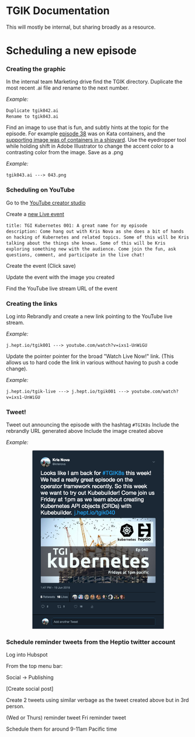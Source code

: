 # TGIK Documentation 

This will mostly be internal, but sharing broadly as a resource. 


# Scheduling a new episode

### Creating the graphic 

In the internal team Marketing drive find the TGIK directory.
Duplicate the most recent .ai file and rename to the next number. 

*Example:*

```
Duplicate tgik042.ai
Rename to tgik043.ai
```

Find an image to use that is fun, and subtly hints at the topic for the episode. 
For example [episode 38](https://github.com/heptio/tgik/tree/master/episodes/038) was on Kata containers, and the [supporting image was of containers in a shipyard](https://github.com/heptio/tgik/blob/master/episodes/038/038.png).
Use the eyedropper tool while holding shift in Adobe Illustrator to change the accent color to a contrasting color from the image.
Save as a .png

*Example:*

```
tgik043.ai ---> 043.png
```

### Scheduling on YouTube

Go to the [YouTube creator studio](https://www.youtube.com/my_live_events)

Create a [new Live event](https://www.youtube.com/my_live_events?action_create_live_event=1)

```
title: TGI Kubernetes 001: A great name for my episode
description: Come hang out with Kris Nova as she does a bit of hands on hacking of Kubernetes and related topics. Some of this will be Kris talking about the things she knows. Some of this will be Kris exploring something new with the audience. Come join the fun, ask questions, comment, and participate in the live chat!
```

Create the event (Click save)

Update the event with the image you created

Find the YouTube live stream URL of the event

### Creating the links

Log into Rebrandly and create a new link pointing to the YouTube live stream.

*Example:*

```
j.hept.io/tgik001 ---> youtube.com/watch?v=ixs1-UnWiGU
```

Update the pointer pointer for the broad "Watch Live Now!" link. (This allows us to hard code the link in various without having to push a code change).

*Example:*

```
j.hept.io/tgik-live ---> j.hept.io/tgik001 ---> youtube.com/watch?v=ixs1-UnWiGU
```

### Tweet!

Tweet out announcing the episode with the hashtag `#TGIK8s`
Include the rebrandly URL generated above
Include the image created above

*Example:*

<p align="center"><img src="example-tweet.png" width="360"></p>

### Schedule reminder tweets from the Heptio twitter account

Log into Hubspot

From the top menu bar:

Social -> Publishing

[Create social post]

Create 2 tweets using similar verbage as the tweet created above but in 3rd person.

(Wed or Thurs) reminder tweet
Fri reminder tweet

Schedule them for around 9-11am Pacific time


